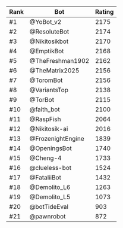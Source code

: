 Rank|Bot|Rating
---|---|---
#1|@YoBot_v2|2175
#2|@ResoluteBot|2174
#3|@Nikitosikbot|2170
#4|@EmptikBot|2168
#5|@TheFreshman1902|2162
#6|@TheMatrix2025|2156
#7|@ToromBot|2156
#8|@VariantsTop|2138
#9|@TorBot|2115
#10|@faith_bot|2100
#11|@RaspFish|2064
#12|@Nikitosik-ai|2016
#13|@FrozenightEngine|1839
#14|@OpeningsBot|1740
#15|@Cheng-4|1733
#16|@clueless-bot|1524
#17|@FataliiBot|1432
#18|@Demolito_L6|1263
#19|@Demolito_L5|1073
#20|@botTideEval|903
#21|@pawnrobot|872
